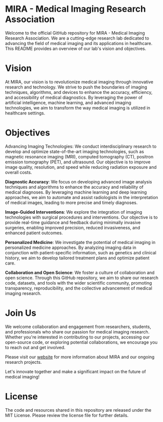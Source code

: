 # MIRA - Medical Imaging Research Association
Welcome to the official GitHub repository for MIRA - Medical Imaging Research Association. We are a cutting-edge research lab dedicated to advancing the field of medical imaging and its applications in healthcare. This README provides an overview of our lab's vision and objectives.

# Vision
At MIRA, our vision is to revolutionize medical imaging through innovative research and technology. We strive to push the boundaries of imaging techniques, algorithms, and devices to enhance the accuracy, efficiency, and accessibility of medical diagnostics. By leveraging the power of artificial intelligence, machine learning, and advanced imaging technologies, we aim to transform the way medical imaging is utilized in healthcare settings.

# Objectives
Advancing Imaging Technologies: We conduct interdisciplinary research to develop and optimize state-of-the-art imaging technologies, such as magnetic resonance imaging (MRI), computed tomography (CT), positron emission tomography (PET), and ultrasound. Our objective is to improve image quality, resolution, and speed while reducing radiation exposure and overall costs.

**Diagnostic Accuracy**: We focus on developing advanced image analysis techniques and algorithms to enhance the accuracy and reliability of medical diagnoses. By leveraging machine learning and deep learning approaches, we aim to automate and assist radiologists in the interpretation of medical images, leading to more precise and timely diagnoses.

**Image-Guided Interventions**: We explore the integration of imaging technologies with surgical procedures and interventions. Our objective is to provide real-time guidance and feedback during minimally invasive surgeries, enabling improved precision, reduced invasiveness, and enhanced patient outcomes.

**Personalized Medicine**: We investigate the potential of medical imaging in personalized medicine approaches. By analyzing imaging data in conjunction with patient-specific information, such as genetics and clinical history, we aim to develop tailored treatment plans and optimize patient care.

**Collaboration and Open Science**: We foster a culture of collaboration and open science. Through this GitHub repository, we aim to share our research code, datasets, and tools with the wider scientific community, promoting transparency, reproducibility, and the collective advancement of medical imaging research.

# Join Us
We welcome collaboration and engagement from researchers, students, and professionals who share our passion for medical imaging research. Whether you're interested in contributing to our projects, accessing our open-source code, or exploring potential collaborations, we encourage you to reach out and get involved.

Please visit our [website](https://walle1602.github.io/MIRA/) for more information about MIRA and our ongoing research projects.

Let's innovate together and make a significant impact on the future of medical imaging!

# License
The code and resources shared in this repository are released under the MIT License. Please review the license file for further details.
